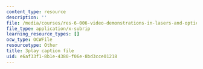 ```yaml
---
content_type: resource
description: ''
file: /media/courses/res-6-006-video-demonstrations-in-lasers-and-optics-spring-2008/e6af33f18b1e4380f06e8bd3cce01218_45X0puB3YK0.srt
file_type: application/x-subrip
learning_resource_types: []
ocw_type: OCWFile
resourcetype: Other
title: 3play caption file
uid: e6af33f1-8b1e-4380-f06e-8bd3cce01218
---
```

